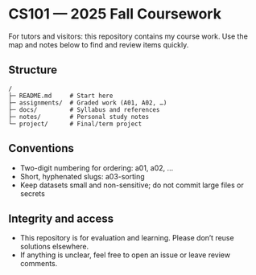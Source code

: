 # CS101 — 2025 Fall Coursework

For tutors and visitors: this repository contains my course work. Use the map and notes below to find and review items quickly.

## Structure
```text
/
├─ README.md     # Start here
├─ assignments/  # Graded work (A01, A02, …)
├─ docs/         # Syllabus and references
├─ notes/        # Personal study notes
└─ project/      # Final/term project
```

## Conventions
- Two-digit numbering for ordering: a01, a02, …
- Short, hyphenated slugs: a03-sorting
- Keep datasets small and non-sensitive; do not commit large files or secrets

## Integrity and access
- This repository is for evaluation and learning. Please don’t reuse solutions elsewhere.
- If anything is unclear, feel free to open an issue or leave review comments.
